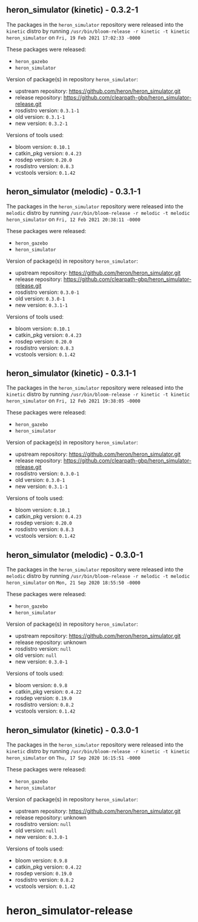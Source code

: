 ## heron_simulator (kinetic) - 0.3.2-1

The packages in the `heron_simulator` repository were released into the `kinetic` distro by running `/usr/bin/bloom-release -r kinetic -t kinetic heron_simulator` on `Fri, 19 Feb 2021 17:02:33 -0000`

These packages were released:
- `heron_gazebo`
- `heron_simulator`

Version of package(s) in repository `heron_simulator`:

- upstream repository: https://github.com/heron/heron_simulator.git
- release repository: https://github.com/clearpath-gbp/heron_simulator-release.git
- rosdistro version: `0.3.1-1`
- old version: `0.3.1-1`
- new version: `0.3.2-1`

Versions of tools used:

- bloom version: `0.10.1`
- catkin_pkg version: `0.4.23`
- rosdep version: `0.20.0`
- rosdistro version: `0.8.3`
- vcstools version: `0.1.42`


## heron_simulator (melodic) - 0.3.1-1

The packages in the `heron_simulator` repository were released into the `melodic` distro by running `/usr/bin/bloom-release -r melodic -t melodic heron_simulator` on `Fri, 12 Feb 2021 20:38:11 -0000`

These packages were released:
- `heron_gazebo`
- `heron_simulator`

Version of package(s) in repository `heron_simulator`:

- upstream repository: https://github.com/heron/heron_simulator.git
- release repository: https://github.com/clearpath-gbp/heron_simulator-release.git
- rosdistro version: `0.3.0-1`
- old version: `0.3.0-1`
- new version: `0.3.1-1`

Versions of tools used:

- bloom version: `0.10.1`
- catkin_pkg version: `0.4.23`
- rosdep version: `0.20.0`
- rosdistro version: `0.8.3`
- vcstools version: `0.1.42`


## heron_simulator (kinetic) - 0.3.1-1

The packages in the `heron_simulator` repository were released into the `kinetic` distro by running `/usr/bin/bloom-release -r kinetic -t kinetic heron_simulator` on `Fri, 12 Feb 2021 19:38:05 -0000`

These packages were released:
- `heron_gazebo`
- `heron_simulator`

Version of package(s) in repository `heron_simulator`:

- upstream repository: https://github.com/heron/heron_simulator.git
- release repository: https://github.com/clearpath-gbp/heron_simulator-release.git
- rosdistro version: `0.3.0-1`
- old version: `0.3.0-1`
- new version: `0.3.1-1`

Versions of tools used:

- bloom version: `0.10.1`
- catkin_pkg version: `0.4.23`
- rosdep version: `0.20.0`
- rosdistro version: `0.8.3`
- vcstools version: `0.1.42`


## heron_simulator (melodic) - 0.3.0-1

The packages in the `heron_simulator` repository were released into the `melodic` distro by running `/usr/bin/bloom-release -r melodic -t melodic heron_simulator` on `Mon, 21 Sep 2020 18:55:50 -0000`

These packages were released:
- `heron_gazebo`
- `heron_simulator`

Version of package(s) in repository `heron_simulator`:

- upstream repository: https://github.com/heron/heron_simulator.git
- release repository: unknown
- rosdistro version: `null`
- old version: `null`
- new version: `0.3.0-1`

Versions of tools used:

- bloom version: `0.9.8`
- catkin_pkg version: `0.4.22`
- rosdep version: `0.19.0`
- rosdistro version: `0.8.2`
- vcstools version: `0.1.42`


## heron_simulator (kinetic) - 0.3.0-1

The packages in the `heron_simulator` repository were released into the `kinetic` distro by running `/usr/bin/bloom-release -r kinetic -t kinetic heron_simulator` on `Thu, 17 Sep 2020 16:15:51 -0000`

These packages were released:
- `heron_gazebo`
- `heron_simulator`

Version of package(s) in repository `heron_simulator`:

- upstream repository: https://github.com/heron/heron_simulator.git
- release repository: unknown
- rosdistro version: `null`
- old version: `null`
- new version: `0.3.0-1`

Versions of tools used:

- bloom version: `0.9.8`
- catkin_pkg version: `0.4.22`
- rosdep version: `0.19.0`
- rosdistro version: `0.8.2`
- vcstools version: `0.1.42`


# heron_simulator-release